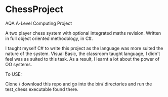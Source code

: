 # ChessProject
AQA A-Level Computing Project

A two player chess system with optional integrated maths revision. Written in full object oriented methodology, in C#.

I taught myself C# to write this project as the language was more suited the nature of the system. 
Visual Basic, the classroom taught language, I didn't feel was as suited to this task. 
As a result, I learnt a lot about the power of OO systems.


To USE:

Clone / download this repo and go into the bin/ directories and run the test_chess executable found there. 
